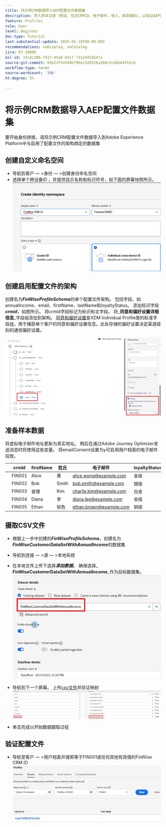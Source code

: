 ```yaml
---
title: 将示例CRM数据导入AEP配置文件数据集
description: 导入样本记录（例如，包含CRMID、电子邮件、收入、邮政编码），以验证AEP能否根据共享标识符（如ECID）将这些用户档案与匿名Web访客正确拼合。
feature: Profiles
role: User
level: Beginner
doc-type: Tutorial
last-substantial-update: 2025-05-19T00:00:00Z
recommendations: noDisplay, noCatalog
jira: KT-18089
exl-id: 33c8c386-f417-45a8-83cf-7312d415b47a
source-git-commit: 83b23f54594b796ec528526a360c5c40164fb5cb
workflow-type: tm+mt
source-wordcount: '346'
ht-degree: 5%

---
```


# 将示例CRM数据导入AEP配置文件数据集

要开始身份拼接，请将示例CRM配置文件数据导入到Adobe Experience Platform中与启用了配置文件的架构绑定的数据集

## 创建自定义命名空间

* 导航到客户 — >身份 — >创建身份命名空间
* 选择单个跨设备ID ，并提供显示名称和标识符号，如下面的屏幕快照所示。
  ![自定义命名空间](assets/custom-namespace.png)

## 创建启用配置文件的架构

创建名为&#x200B;**_FinWiseProfileSchema_**&#x200B;的单个配置文件架构。 包括字段，如annualIncome、email、firstName、lastName和loyaltyStatus。
添加标识字段&#x200B;**_crmid_**，如图所示。 将crmid字段标记为标识和主字段。
将_&#x200B;**同意和偏好设置详细信息**&#x200B;_&#x200B;字段组添加到架构。 [同意和偏好设置](https://experienceleague.adobe.com/zh-hans/docs/experience-platform/xdm/field-groups/profile/consents)是XDM Individual Profile类的标准字段组，用于捕获单个客户的同意和偏好设置信息。此处存储的偏好设置决定渠道级别的通信偏好设置。


![配置文件架构](assets/finwise-profile-schema.png)

## 准备样本数据

将虚拟电子邮件地址更新为真实地址。 稍后在通过Adobe Journey Optimizer发送消息时将使用这些变量。 将emailConsent设置为y可启用用户档案的电子邮件投放。

|   | crmId | firstName | 姓氏 | 电子邮件 | loyaltyStatus | zipCode | 年收入 | emailConsent |
|---|--------|-----------|----------|-------------------------|---------------|---------|--------------|--------------|
|   | FIN001 | Alice | 黄 | alice.wong@example.com | 金级 | 92128 | 120000 | y |
|   | FIN002 | Bob | Smith | bob.smith@example.com | 银级 | 92126 | 85000 | y |
|   | FIN003 | 查理 | Kim | charlie.kim@example.com | 白金 | 60614 | 175000 | y |
|   | FIN004 | Diana | 李 | diana.lee@example.com | 金级 | 30303 | 98000 | y |
|   | FIN005 | Ethan | 棕色 | ethan.brown@example.com | 铜级 | 75201 | 60000 | y |

## 摄取CSV文件

* 根据上一步中创建的&#x200B;**_FinWiseProfileSchema_**，创建名为&#x200B;**_FinWiseCustomerDataSetWithAnnualIncome_**&#x200B;的数据集

* 导航到连接 — >源 — >本地系统
* 在本地文件上传下选择&#x200B;**_添加数据_**。 确保选择&#x200B;_&#x200B;**FinWiseCustomerDataSetWithAnnualIncome**&#x200B;_作为目标数据集。
  ![摄取 — csv](assets/ingest-csv-into-dataset.png)
* 导航到下一个屏幕。 上传[csv文件](assets/finwise_profiles.csv)并验证映射
  ![映射](assets/mappings.png)

* 单击完成以开始数据摄取过程

## 验证配置文件

* 导航至客户 — >用户档案并搜索等于FIN001或任何其他有效值的FinWise CRM ID
  ![验证配置文件](assets/verify-profiles.png)
